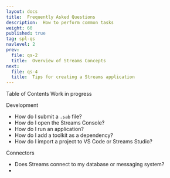 ```yaml
---
layout: docs
title:  Frequently Asked Questions
description:  How to perform common tasks
weight: 60
published: true
tag: spl-qs
navlevel: 2
prev:
  file: qs-2
  title:  Overview of Streams Concepts
next:
  file: qs-4
  title:  Tips for creating a Streams application
---
```



Table of Contents
Work in progress

Development

- How do I submit a `.sab` file?
- How do I open the Streams Console?
- How do I run an application?
- How do I add a toolkit as a dependency?
- How do I import a project to VS Code or Streams Studio?

Connectors

- Does Streams connect to my database or messaging system?
- 